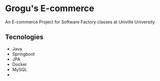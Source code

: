 # Grogu's E-commerce
An E-commerce Project for Software Factory classes at Univille University

## Tecnologies 

- Java
- Springboot
- JPA
- Docker
- MySQL
- 
